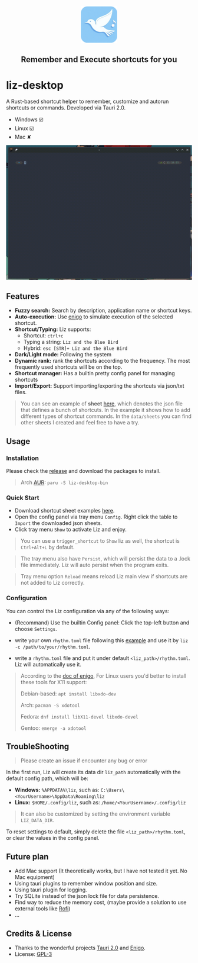 <div align="center">
  <img src="assets/icon_1024.png" width="100"/>
  <h2>Remember and Execute shortcuts for you</h2>
</div>

# liz-desktop

A Rust-based shortcut helper to remember, customize and autorun shortcuts or commands. Developed via Tauri 2.0.

- Windows ☑️
- Linux ☑️
- Mac ✘

![demo](./assets/demo.gif)

## Features

- **Fuzzy search:** Search by description, application name or shortcut keys.
- **Auto-execution:** Use [enigo](https://github.com/enigo-rs/enigo) to simulate execution of the selected shortcut.
- **Shortcut/Typing:** Liz supports:
    - Shortcut: `ctrl+c` 
    - Typing a string: `Liz and the Blue Bird` 
    - Hybrid: `esc [STR]+ Liz and the Blue Bird`
- **Dark/Light mode:** Following the system
- **Dynamic rank:** rank the shortcuts according to the frequency. The most frequently used shortcuts will be on the top.
- **Shortcut manager:** Has a builtin pretty config panel for managing shortcuts
- **Import/Export:** Support importing/exporting the shortcuts via json/txt files.

> You can see an example of **sheet** [here](./data/sheets/examples.json), which denotes the json file that defines a bunch of shortcuts. In the example it shows how to add different types of shortcut commands. In the `data/sheets` you can find other sheets I created and feel free to have a try.

## Usage

### Installation

Please check the [release](https://github.com/philia897/liz-desktop/releases) and download the packages to install.

> Arch [AUR](https://aur.archlinux.org/packages/liz-desktop-bin): `paru -S liz-desktop-bin`

### Quick Start

 - Download shortcut sheet examples [here](./data/sheets/).
 - Open the config panel via tray menu `Config`. Right click the table to `Import` the downloaded json sheets.
 - Click tray menu `Show` to activate Liz and enjoy.

> You can use a `trigger_shortcut` to `Show` liz as well, the shortcut is `Ctrl+Alt+L` by default.

> The tray menu also have `Persist`, which will persist the data to a .lock file immediately. Liz will auto persist when the program exits.

> Tray menu option `Reload` means reload Liz main view if shortcuts are not added to Liz correctly.

### Configuration

You can control the Liz configuration via any of the following ways:

- (Recommand) Use the builtin Config panel: Click the top-left button and choose `Settings`.

- write your own `rhythm.toml` file following this [example](./data/rhythm.toml) and use it by `liz -c /path/to/your/rhythm.toml`.

- write a `rhythm.toml` file and put it under default `<liz_path>/rhythm.toml`. Liz will automatically use it.

> According to the [doc of enigo](https://github.com/enigo-rs/enigo#), For Linux users you'd better to install these tools for X11 support:
> 
> Debian-based: `apt install libxdo-dev`
>
> Arch: `pacman -S xdotool`
>
> Fedora: `dnf install libX11-devel libxdo-devel`
>
> Gentoo: `emerge -a xdotool`


## TroubleShooting

> Please create an issue if encounter any bug or error

In the first run, Liz will create its data dir `liz_path` automatically with the default config path, which will be:

- **Windows:** `%APPDATA%\liz`, such as: `C:\Users\<YourUsername>\AppData\Roaming\liz`
- **Linux:** `$HOME/.config/liz`, such as: `/home/<YourUsername>/.config/liz`

> It can also be customized by setting the environment variable `LIZ_DATA_DIR`.

To reset settings to default, simply delete the file `<liz_path>/rhythm.toml`, or clear the values in the config panel.

## Future plan

- Add Mac support (It theoretically works, but I have not tested it yet. No Mac equipment)
- Using tauri plugins to remember window position and size.
- Using tauri plugin for logging.
- Try SQLite instead of the json lock file for data persistence.
- Find way to reduce the memory cost, (maybe provide a solution to use external tools like [Rofi](https://github.com/davatorium/rofi/))
- ...

## Credits & License

- Thanks to the wonderful projects [Tauri 2.0](https://tauri.app/) and [Enigo](https://github.com/enigo-rs/enigo).
- License: [GPL-3](./LICENSE)

